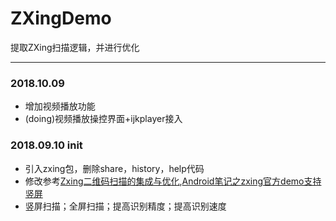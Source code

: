 # ZXingDemo
提取ZXing扫描逻辑，并进行优化

---

### 2018.10.09
* 增加视频播放功能
* (doing)视频播放操控界面+ijkplayer接入

### 2018.09.10 init
* 引入zxing包，删除share，history，help代码
* 修改参考[Zxing二维码扫描的集成与优化](https://www.jianshu.com/p/9bd4e5d8a405),[Android笔记之zxing官方demo支持竖屏](https://blog.csdn.net/quwei3930921/article/details/51150437)
* 竖屏扫描；全屏扫描；提高识别精度；提高识别速度

